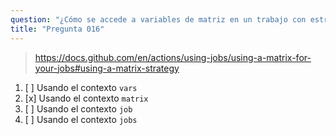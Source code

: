 ```yaml
---
question: "¿Cómo se accede a variables de matriz en un trabajo con estrategia de matriz?"
title: "Pregunta 016"
---
```



> https://docs.github.com/en/actions/using-jobs/using-a-matrix-for-your-jobs#using-a-matrix-strategy
1. [ ] Usando el contexto `vars`
1. [x] Usando el contexto `matrix`
1. [ ] Usando el contexto `job`
1. [ ] Usando el contexto `jobs`
